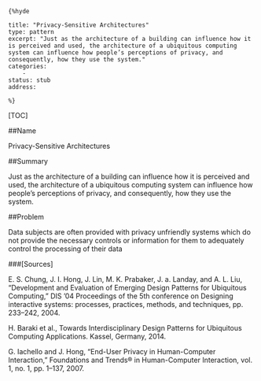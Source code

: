     {%hyde

    title: "Privacy-Sensitive Architectures"
    type: pattern
    excerpt: "Just as the architecture of a building can influence how it is perceived and used, the architecture of a ubiquitous computing system can influence how people’s perceptions of privacy, and consequently, how they use the system."
    categories:
        - 
    status: stub
    address:

    %}

[TOC]


##Name
<!--Primary name the pattern is known by.-->

Privacy-Sensitive Architectures

<!--###[Also Known As]-->
<!-- All other names the pattern is known by.-->



##Summary
<!-- One short paragraph summarising the pattern.-->

Just as the architecture of a building can influence how it is perceived and used, the architecture of a ubiquitous computing system can influence how people’s perceptions of privacy, and consequently, how they use the system.

<!--##Context-->
<!-- The situations in which the pattern may apply.-->



##Problem
<!-- The problem a pattern addresses, including a list of forces describing why a problem might be difficult to solve.-->

Data subjects are often provided with privacy unfriendly systems which do not provide the necessary controls or information for them to adequately control the processing of their data

<!--##Solution-->
<!-- A concise description of how the pattern addresses the problem.-->



<!--###[Structure]-->
<!--A detailed specification of the structural aspects of the pattern. A class diagram if applicable.-->



<!--###[Implementation]-->
<!--Guidelines for implementing the pattern; code fragments; suggested PETS; policy fragments.-->



<!--##Consequences-->
<!--The advantages (benefits) and disadvantages (liabilities) of applying the pattern.-->



<!--###[Constraints]-->
<!-- limitations as a consequence of applying the pattern.-->



<!--##Examples-->
<!--Motivational example to see how the pattern is applied.-->



<!--###[Known Uses]-->
<!-- Pointers to various applications of the pattern.-->



<!--##See Also-->
<!-- Any pointers to relevant information, not contained in the subfields below.-->



<!--###[Related Patterns]-->
<!-- Supporting and conflicting patterns-->



###[Sources]
<!-- References to the original source of the pattern.-->

E. S. Chung, J. I. Hong, J. Lin, M. K. Prabaker, J. a. Landay, and A. L. Liu, “Development and Evaluation of Emerging Design Patterns for Ubiquitous Computing,” DIS ’04 Proceedings of the 5th conference on Designing interactive systems: processes, practices, methods, and techniques, pp. 233–242, 2004.

H. Baraki et al., Towards Interdisciplinary Design Patterns for Ubiquitous Computing Applications. Kassel, Germany, 2014.

G. Iachello and J. Hong, “End-User Privacy in Human-Computer Interaction,” Foundations and Trends® in Human-Computer Interaction, vol. 1, no. 1, pp. 1–137, 2007.

<!--##General Comments-->
<!-- Separate discussion on the pattern.-->



<!--##Categories-->
<!-- Placeholder for future agreed upon categories as per collaboration's evaluation.-->

<!--##Tags-->
<!-- User definable descriptors for additional correlation.-->




